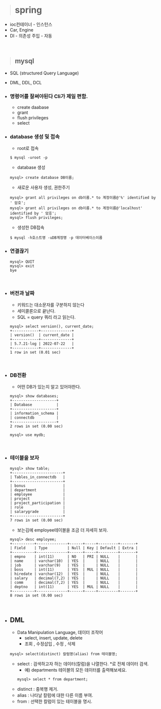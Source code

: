 > # spring

- ioc컨테이너 - 인스턴스
- Car, Engine
- DI - 의존성 주입 - 자동

<br>

> ## mysql
- SQL (structured Query Language) 
- DML, DDL, DCL

- ### 명령어를 잘써야된다 Cli가 제일 편함.
 
  - create daabase
  - grant
  - flush privileges
  - select
  
- ### database 생성 및 접속

  -  root로 접속
  ```console
  $ mysql -uroot -p 
  ```
  - database 생성
  ```mysql
  mysql> create database DB이름;
  ```

  - 새로운 사용자 생성, 권한주기
  ```mysql
  mysql> grant all privileges on db이름.* to 계정이름@'%' identified by ' 암호';
  mysql> grant all privileges on db이름.* to 계정이름@'localhost' identified by ' 암호';
  mysql> flush privileges;
  ```
  - 생성한 DB접속
  ```console
  $ mysql -h호스트명 -uDB계정명 -p 데이터베이스이름
  ```

- ### 연결끊기
  ```mysql
  mysql> QUIT
  mysql> exit
  bye
  ```
<br>

- ### 버전과 날짜
  - 키워드는 대소문자를 구분하지 않는다
  - 세미콜론으로 끝난다.
  - SQL = query 쿼리 라고 읽는다.
  ```mysql
  mysql> select version(), current_date;
  +------------+--------------+
  | version()  | current_date |
  +------------+--------------+
  | 5.7.21-log | 2022-07-22   |
  +------------+--------------+
  1 row in set (0.01 sec)
  ```
<br>

- ### DB전환
  - 어떤 DB가 있는지 알고 있어야한다.
  ```mysql
  mysql> show databases;
  +--------------------+
  | Database           |
  +--------------------+
  | information_schema |
  | connectdb          |
  +--------------------+
  2 rows in set (0.00 sec)
  
  mysql> use mydb;
  ```
<br>

- ### 테이블을 보자
  ```mysql
  mysql> show table;
  +-----------------------+
  | Tables_in_connectdb   |
  +-----------------------+
  | bonus                 |
  | department            |
  | employee              |
  | project               |
  | project_participation |
  | role                  |
  | salarygrade           |
  +-----------------------+
  7 rows in set (0.00 sec)
  ```
  - 보는김에 employee테이블을 조금 더 자세히 보자.
  ```mysql
  mysql> desc employee;
  +----------+--------------+------+-----+---------+-------+
  | Field    | Type         | Null | Key | Default | Extra |
  +----------+--------------+------+-----+---------+-------+
  | empno    | int(11)      | NO   | PRI | NULL    |       |
  | name     | varchar(10)  | YES  |     | NULL    |       |
  | job      | varchar(9)   | YES  |     | NULL    |       |
  | boss     | int(11)      | YES  | MUL | NULL    |       |
  | hiredate | varchar(12)  | YES  |     | NULL    |       |
  | salary   | decimal(7,2) | YES  |     | NULL    |       |
  | comm     | decimal(7,2) | YES  |     | NULL    |       |
  | deptno   | int(11)      | YES  | MUL | NULL    |       |
  +----------+--------------+------+-----+---------+-------+
  8 rows in set (0.00 sec)
  ```
<br/>

- ## DML 
  - Data Manipulation Language, 데이터 조작어
    - select, insert, update, delete
    -  조회 , 수정삽입 ,  수정 , 삭제
  ```mysql
  mysql> select(distinct) 칼럼명(alias) from 테이블명;
  ```
  - select  :  검색하고자 하는 데이터(칼럼)을 나열한다. *로 전체 데이터 검색.
    - 예)  departments 테이블의 모든 데이터를 출력해보세요.
    ```mysql
    mysql> select * from department;
    ```
  - distinct  :  중복행 제거.
  - alias  :  나타날 칼럼에 대한 다른 이름 부여.
  - from  :  선택한 칼럼이 있는 테이블을 명시.
